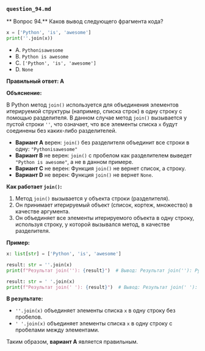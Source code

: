 ### `question_94.md`

** Вопрос 94.** Каков вывод следующего фрагмента кода?

```python
x = ['Python', 'is', 'awesome']
print(''.join(x))
```

- A.  `Pythonisawesome`
- B.  `Python is awesome`
- C.  `['Python', 'is', 'awesome']`
- D.  `None`

**Правильный ответ: A**

**Объяснение:**

В Python метод `join()` используется для объединения элементов итерируемой структуры (например, списка строк) в одну строку с помощью разделителя. В данном случае метод `join()` вызывается у пустой строки `''`, что означает, что все элементы списка `x` будут соединены без каких-либо разделителей.

*   **Вариант A** верен: `join()` без разделителя объединит все строки в одну: `"Pythonisawesome"`
*   **Вариант B** не верен: `join()` с пробелом как разделителем выведет `"Python is awesome"`, а не в данном примере.
*   **Вариант C** не верен:  Функция `join()` не вернет список, а строку.
*   **Вариант D** не верен:  Функция `join()` не вернет `None`.

**Как работает `join()`:**

1.  Метод `join()` вызывается у объекта строки (разделителя).
2.  Он принимает итерируемый объект (список, кортеж, множество) в качестве аргумента.
3.  Он объединяет все элементы итерируемого объекта в одну строку, используя строку, у которой вызывался метод, в качестве разделителя.

**Пример:**

```python
x: list[str] = ['Python', 'is', 'awesome']

result: str = ''.join(x)
print(f"Результат join(''): {result}")  # Вывод: Результат join(''): Pythonisawesome

result: str = ' '.join(x)
print(f"Результат join(' '): {result}")  # Вывод: Результат join(' '): Python is awesome
```

**В результате:**

*   `''.join(x)` объединяет элементы списка `x` в одну строку без пробелов.
*  `' '.join(x)` объединяет элементы списка `x` в одну строку с пробелами между элементами.

Таким образом, **вариант A** является правильным.
